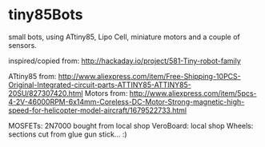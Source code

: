 tiny85Bots
==========

small bots, using ATtiny85, Lipo Cell, miniature motors and a couple of sensors.

inspired/copied from: http://hackaday.io/project/581-Tiny-robot-family

ATtiny85 from: http://www.aliexpress.com/item/Free-Shipping-10PCS-Original-Integrated-circuit-parts-ATTINY85-ATTINY85-20SU/827307420.html 
Motors from: http://www.aliexpress.com/item/5pcs-4-2V-46000RPM-6x14mm-Coreless-DC-Motor-Strong-magnetic-high-speed-for-helicopter-model-aircraft/1679522733.html 

MOSFETs: 2N7000 bought from local shop
VeroBoard: local shop
Wheels: sections cut from glue gun stick... :)